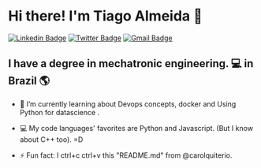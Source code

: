 # Hi there! I'm Tiago Almeida 👋

[![Linkedin Badge](https://img.shields.io/badge/-LinkedIn-blue?style=for-the-badge&logo=Linkedin&logoColor=white&link=https:https://www.linkedin.com/in/carolina-quiterio-978419188/)](https://www.linkedin.com/in/tiago-hs-almeida/)
[![Twitter Badge](https://img.shields.io/badge/-Twitter-1ca0f1?style=for-the-badge&labelColor=1ca0f1&logo=twitter&logoColor=white&link=https://twitter.com/carolquiterio)](https://twitter.com/https://twitter.com/Tiiagohs_)
[![Gmail Badge](https://img.shields.io/badge/-Gmail-c14438?style=for-the-badge&logo=Gmail&logoColor=white&link=mailto:carollquiterio@gmail.com)](mailto:hérique.sa@gmail.com)

## I have a degree in mechatronic engineering. 💻 in Brazil 🌎


- 🌱 I’m currently learning about Devops concepts, docker and Using Python for datascience .

- 💻 My code languages' favorites are Python and Javascript. (But I know about C++ too). =D

- ⚡ Fun fact: I ctrl+c ctrl+v this "README.md" from @carolquiterio.
